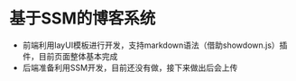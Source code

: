 # 基于SSM的博客系统
* 前端利用layUI模板进行开发，支持markdown语法（借助showdown.js）插件，目前页面整体基本完成
* 后端准备利用SSM开发，目前还没有做，接下来做出后会上传




